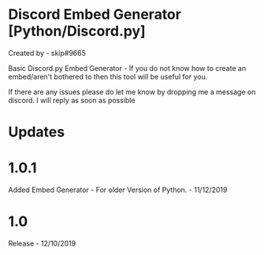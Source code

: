 # Discord Embed Generator [Python/Discord.py]
Created by - skip#9665

Basic Discord.py Embed Generator -
If you do not know how to create an embed/aren't bothered to then this tool will be useful for you.

If there are any issues please do let me know by dropping me a message on discord. I will reply as soon as possible

# Updates
# 1.0.1
Added Embed Generator - For older Version of Python. - 11/12/2019

# 1.0
Release - 12/10/2019

